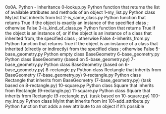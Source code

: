 0x0A. Python - Inheritance 0-lookup.py Python function that returns the list of available attributes and methods of an object 1-my_list.py Python class MyList that inherits from list 2-is_same_class.py Python function that returns True if the object is exactly an instance of the specified class ; otherwise False 3-is_kind_of_class.py Python function that returns True if the object is an instance of, or if the object is an instance of a class that inherited from, the specified class ; otherwise False 4-inherits_from.py Python function that returns True if the object is an instance of a class that inherited (directly or indirectly) from the specified class ; otherwise False 5-base_geometry.py Python empty class BaseGeometry 6-base_geometry.py Python class BaseGeometry (based on 5-base_geometry.py) 7-base_geometry.py Python class BaseGeometry (based on 6-base_geometry.py) 8-rectangle.py Python class Rectangle that inherits from BaseGeometry (7-base_geometry.py) 9-rectangle.py Python class Rectangle that inherits from BaseGeometry (7-base_geometry.py) (task based on 8-rectangle.py) 10-square.py Python class Square that inherits from Rectangle (9-rectangle.py) 11-square.py Python class Square that inherits from Rectangle (9-rectangle.py). (task based on 10-square.py) 100-my_int.py Python class MyInt that inherits from int 101-add_attribute.py Python function that adds a new attribute to an object if it’s possible
